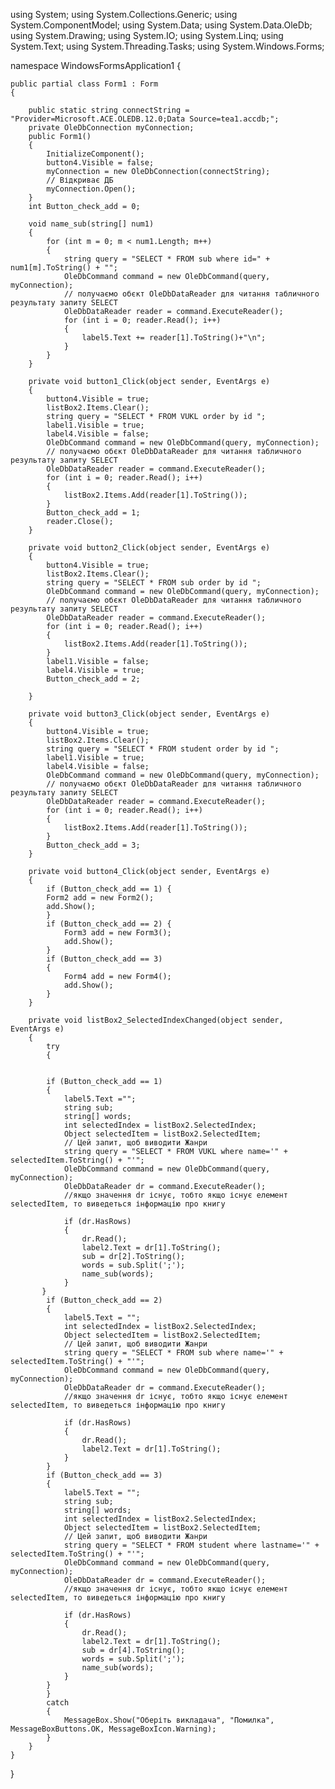 using System;
using System.Collections.Generic;
using System.ComponentModel;
using System.Data;
using System.Data.OleDb;
using System.Drawing;
using System.IO;
using System.Linq;
using System.Text;
using System.Threading.Tasks;
using System.Windows.Forms;

namespace WindowsFormsApplication1
{

    public partial class Form1 : Form
    {
        
        public static string connectString = "Provider=Microsoft.ACE.OLEDB.12.0;Data Source=tea1.accdb;";
        private OleDbConnection myConnection; 
        public Form1()
        {
            InitializeComponent();
            button4.Visible = false;
            myConnection = new OleDbConnection(connectString);
            // Відкриває ДБ
            myConnection.Open();
        }
        int Button_check_add = 0;

        void name_sub(string[] num1)
        {
            for (int m = 0; m < num1.Length; m++)
            {
                string query = "SELECT * FROM sub where id=" + num1[m].ToString() + "";
                OleDbCommand command = new OleDbCommand(query, myConnection);
                // получаємо обєкт OleDbDataReader для читання табличного результату запиту SELECT
                OleDbDataReader reader = command.ExecuteReader();
                for (int i = 0; reader.Read(); i++)
                {
                    label5.Text += reader[1].ToString()+"\n";
                }
            }
        }

        private void button1_Click(object sender, EventArgs e)
        {
            button4.Visible = true;
            listBox2.Items.Clear();
            string query = "SELECT * FROM VUKL order by id ";
            label1.Visible = true;
            label4.Visible = false;
            OleDbCommand command = new OleDbCommand(query, myConnection);
            // получаємо обєкт OleDbDataReader для читання табличного результату запиту SELECT
            OleDbDataReader reader = command.ExecuteReader();
            for (int i = 0; reader.Read(); i++)
            {
                listBox2.Items.Add(reader[1].ToString());
            }
            Button_check_add = 1;
            reader.Close();
        }

        private void button2_Click(object sender, EventArgs e)
        {
            button4.Visible = true;
            listBox2.Items.Clear();
            string query = "SELECT * FROM sub order by id ";
            OleDbCommand command = new OleDbCommand(query, myConnection);
            // получаємо обєкт OleDbDataReader для читання табличного результату запиту SELECT
            OleDbDataReader reader = command.ExecuteReader();
            for (int i = 0; reader.Read(); i++)
            {
                listBox2.Items.Add(reader[1].ToString());
            }
            label1.Visible = false;
            label4.Visible = true;
            Button_check_add = 2;

        }

        private void button3_Click(object sender, EventArgs e)
        {
            button4.Visible = true;
            listBox2.Items.Clear();
            string query = "SELECT * FROM student order by id ";
            label1.Visible = true;
            label4.Visible = false;
            OleDbCommand command = new OleDbCommand(query, myConnection);
            // получаємо обєкт OleDbDataReader для читання табличного результату запиту SELECT
            OleDbDataReader reader = command.ExecuteReader();
            for (int i = 0; reader.Read(); i++)
            {
                listBox2.Items.Add(reader[1].ToString());
            }
            Button_check_add = 3;
        }

        private void button4_Click(object sender, EventArgs e)
        {
            if (Button_check_add == 1) { 
            Form2 add = new Form2();
            add.Show();
            }
            if (Button_check_add == 2) {
                Form3 add = new Form3();
                add.Show(); 
            }
            if (Button_check_add == 3)
            {
                Form4 add = new Form4();
                add.Show();
            }
        }

        private void listBox2_SelectedIndexChanged(object sender, EventArgs e)
        {
            try
            {
            

            if (Button_check_add == 1)
            {
                label5.Text ="";
                string sub;
                string[] words;
                int selectedIndex = listBox2.SelectedIndex;
                Object selectedItem = listBox2.SelectedItem;
                // Цей запит, щоб виводити Жанри
                string query = "SELECT * FROM VUKL where name='" + selectedItem.ToString() + "'";
                OleDbCommand command = new OleDbCommand(query, myConnection);
                OleDbDataReader dr = command.ExecuteReader();
                //якщо значення dr існує, тобто якщо існує елемент selectedItem, то виведеться інформацію про книгу
                
                if (dr.HasRows)
                {
                    dr.Read();
                    label2.Text = dr[1].ToString();
                    sub = dr[2].ToString();
                    words = sub.Split(';');
                    name_sub(words);
                }
           }
            if (Button_check_add == 2)
            {
                label5.Text = "";
                int selectedIndex = listBox2.SelectedIndex;
                Object selectedItem = listBox2.SelectedItem;
                // Цей запит, щоб виводити Жанри
                string query = "SELECT * FROM sub where name='" + selectedItem.ToString() + "'";
                OleDbCommand command = new OleDbCommand(query, myConnection);
                OleDbDataReader dr = command.ExecuteReader();
                //якщо значення dr існує, тобто якщо існує елемент selectedItem, то виведеться інформацію про книгу

                if (dr.HasRows)
                {
                    dr.Read();
                    label2.Text = dr[1].ToString();
                }
            }
            if (Button_check_add == 3)
            {
                label5.Text = "";
                string sub;
                string[] words;
                int selectedIndex = listBox2.SelectedIndex;
                Object selectedItem = listBox2.SelectedItem;
                // Цей запит, щоб виводити Жанри
                string query = "SELECT * FROM student where lastname='" + selectedItem.ToString() + "'";
                OleDbCommand command = new OleDbCommand(query, myConnection);
                OleDbDataReader dr = command.ExecuteReader();
                //якщо значення dr існує, тобто якщо існує елемент selectedItem, то виведеться інформацію про книгу

                if (dr.HasRows)
                {
                    dr.Read();
                    label2.Text = dr[1].ToString();
                    sub = dr[4].ToString();
                    words = sub.Split(';');
                    name_sub(words);
                }
            }
            }
            catch
            {
                MessageBox.Show("Оберіть викладача", "Помилка", MessageBoxButtons.OK, MessageBoxIcon.Warning);
            }
        }
    }
}



